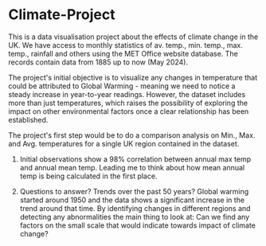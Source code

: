 # Climate-Project

This is a data visualisation project about the effects of climate change in the UK. 
We have access to monthly statistics of av. temp., min. temp., max. temp., rainfall and others using the MET Office website database. The records contain data from 1885 up to now (May 2024).

The project's initial objective is to visualize any changes in temperature that could be attributed to Global Warming - meaning we need to notice a steady increase in year-to-year readings. However, the dataset includes more than just temperatures, which raises the possibility of exploring the impact on other environmental factors once a clear relationship has been established.

The project's first step would be to do a comparison analysis on Min., Max. and Avg. temperatures for a single UK region contained in the dataset.

1. Initial observations show a 98% correlation between annual max temp and annual mean temp. Leading me to think about how mean annual temp is being calculated in the first place.

2. Questions to answer? Trends over the past 50 years? Global warming started around 1950 and the data shows a significant increase in the trend around that time. By identifying changes in different regions and detecting any abnormalities the main thing to look at:
   Can we find any factors on the small scale that would indicate towards impact of climate change?

